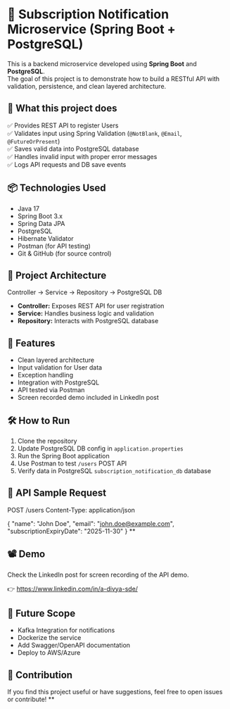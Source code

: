 # 📢 Subscription Notification Microservice (Spring Boot + PostgreSQL)

This is a backend microservice developed using **Spring Boot** and **PostgreSQL**.  
The goal of this project is to demonstrate how to build a RESTful API with validation, persistence, and clean layered architecture.

## 🚀 What this project does

✅ Provides REST API to register Users  
✅ Validates input using Spring Validation (`@NotBlank`, `@Email`, `@FutureOrPresent`)  
✅ Saves valid data into PostgreSQL database  
✅ Handles invalid input with proper error messages  
✅ Logs API requests and DB save events

## 📦 Technologies Used

- Java 17
- Spring Boot 3.x
- Spring Data JPA
- PostgreSQL
- Hibernate Validator
- Postman (for API testing)
- Git & GitHub (for source control)

## 🎯 Project Architecture

Controller -> Service -> Repository -> PostgreSQL DB

- **Controller:** Exposes REST API for user registration  
- **Service:** Handles business logic and validation  
- **Repository:** Interacts with PostgreSQL database

## 📌 Features

- Clean layered architecture
- Input validation for User data
- Exception handling
- Integration with PostgreSQL
- API tested via Postman
- Screen recorded demo included in LinkedIn post

## 🛠 How to Run

1. Clone the repository
2. Update PostgreSQL DB config in `application.properties`
3. Run the Spring Boot application
4. Use Postman to test `/users` POST API
5. Verify data in PostgreSQL `subscription_notification_db` database

## 📌 API Sample Request

POST /users
Content-Type: application/json

{
"name": "John Doe",
"email": "john.doe@example.com",
"subscriptionExpiryDate": "2025-11-30"
}
**
## 📽 Demo

Check the LinkedIn post for screen recording of the API demo.

👉 https://www.linkedin.com/in/a-divya-sde/

## 🚧 Future Scope

- Kafka Integration for notifications
- Dockerize the service
- Add Swagger/OpenAPI documentation
- Deploy to AWS/Azure

## 🙌 Contribution

If you find this project useful or have suggestions, feel free to open issues or contribute!
**
